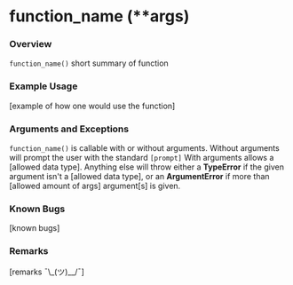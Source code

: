 # function_name (\**args)

### Overview
`function_name()` short summary of function

### Example Usage
[example of how one would use the function]

### Arguments and Exceptions
`function_name()` is callable with or without arguments. Without arguments will prompt the user with the standard `[prompt]`
With arguments allows a [allowed data type]. Anything else will throw either a **TypeError** if the given argument isn't a [allowed data type], or an **ArgumentError** if more than [allowed amount of args] argument[s] is given.

### Known Bugs
[known bugs]

### Remarks
[remarks ¯\\\_(ツ)\__/¯]
